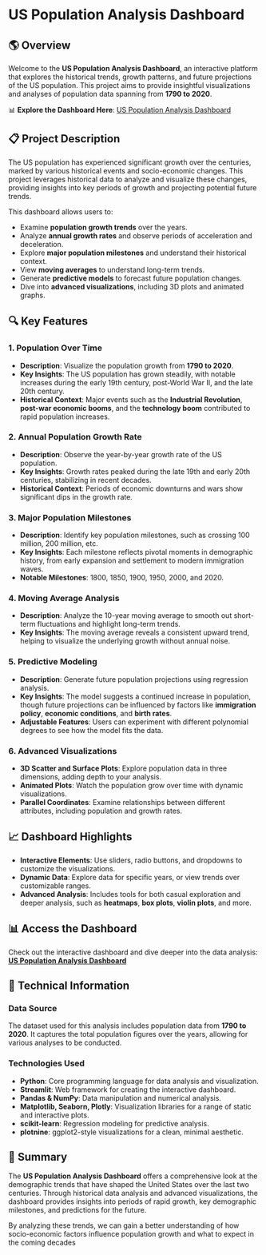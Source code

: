 # US Population Analysis Dashboard

## 🌎 **Overview**

Welcome to the **US Population Analysis Dashboard**, an interactive platform that explores the historical trends, growth patterns, and future projections of the US population. This project aims to provide insightful visualizations and analyses of population data spanning from **1790 to 2020**.

📊 **Explore the Dashboard Here**: [US Population Analysis Dashboard](https://uspopulationanalysisdahboard.streamlit.app)

## 📋 **Project Description**

The US population has experienced significant growth over the centuries, marked by various historical events and socio-economic changes. This project leverages historical data to analyze and visualize these changes, providing insights into key periods of growth and projecting potential future trends.

This dashboard allows users to:
- Examine **population growth trends** over the years.
- Analyze **annual growth rates** and observe periods of acceleration and deceleration.
- Explore **major population milestones** and understand their historical context.
- View **moving averages** to understand long-term trends.
- Generate **predictive models** to forecast future population changes.
- Dive into **advanced visualizations**, including 3D plots and animated graphs.

## 🔍 **Key Features**

### **1. Population Over Time**
   - **Description**: Visualize the population growth from **1790 to 2020**.
   - **Key Insights**: The US population has grown steadily, with notable increases during the early 19th century, post-World War II, and the late 20th century.
   - **Historical Context**: Major events such as the **Industrial Revolution**, **post-war economic booms**, and the **technology boom** contributed to rapid population increases.

### **2. Annual Population Growth Rate**
   - **Description**: Observe the year-by-year growth rate of the US population.
   - **Key Insights**: Growth rates peaked during the late 19th and early 20th centuries, stabilizing in recent decades.
   - **Historical Context**: Periods of economic downturns and wars show significant dips in the growth rate.

### **3. Major Population Milestones**
   - **Description**: Identify key population milestones, such as crossing 100 million, 200 million, etc.
   - **Key Insights**: Each milestone reflects pivotal moments in demographic history, from early expansion and settlement to modern immigration waves.
   - **Notable Milestones**: 1800, 1850, 1900, 1950, 2000, and 2020.

### **4. Moving Average Analysis**
   - **Description**: Analyze the 10-year moving average to smooth out short-term fluctuations and highlight long-term trends.
   - **Key Insights**: The moving average reveals a consistent upward trend, helping to visualize the underlying growth without annual noise.

### **5. Predictive Modeling**
   - **Description**: Generate future population projections using regression analysis.
   - **Key Insights**: The model suggests a continued increase in population, though future projections can be influenced by factors like **immigration policy**, **economic conditions**, and **birth rates**.
   - **Adjustable Features**: Users can experiment with different polynomial degrees to see how the model fits the data.

### **6. Advanced Visualizations**
   - **3D Scatter and Surface Plots**: Explore population data in three dimensions, adding depth to your analysis.
   - **Animated Plots**: Watch the population grow over time with dynamic visualizations.
   - **Parallel Coordinates**: Examine relationships between different attributes, including population and growth rates.

## 📈 **Dashboard Highlights**
- **Interactive Elements**: Use sliders, radio buttons, and dropdowns to customize the visualizations.
- **Dynamic Data**: Explore data for specific years, or view trends over customizable ranges.
- **Advanced Analysis**: Includes tools for both casual exploration and deeper analysis, such as **heatmaps**, **box plots**, **violin plots**, and more.

## 📊 **Access the Dashboard**

Check out the interactive dashboard and dive deeper into the data analysis:  
[**US Population Analysis Dashboard**](https://uspopulationanalysisdahboard.streamlit.app)

## 🧰 **Technical Information**

### **Data Source**
The dataset used for this analysis includes population data from **1790 to 2020**. It captures the total population figures over the years, allowing for various analyses to be conducted.

### **Technologies Used**
- **Python**: Core programming language for data analysis and visualization.
- **Streamlit**: Web framework for creating the interactive dashboard.
- **Pandas & NumPy**: Data manipulation and numerical analysis.
- **Matplotlib, Seaborn, Plotly**: Visualization libraries for a range of static and interactive plots.
- **scikit-learn**: Regression modeling for predictive analysis.
- **plotnine**: ggplot2-style visualizations for a clean, minimal aesthetic.

## 📝 **Summary**

The **US Population Analysis Dashboard** offers a comprehensive look at the demographic trends that have shaped the United States over the last two centuries. Through historical data analysis and advanced visualizations, the dashboard provides insights into periods of rapid growth, key demographic milestones, and predictions for the future.

By analyzing these trends, we can gain a better understanding of how socio-economic factors influence population growth and what to expect in the coming decades

